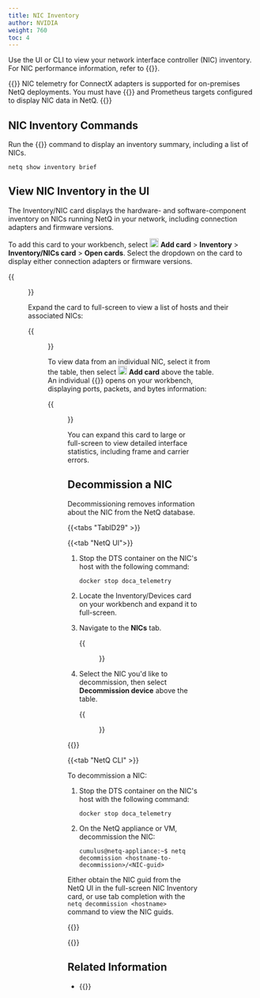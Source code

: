 ```yaml
---
title: NIC Inventory
author: NVIDIA
weight: 760
toc: 4
---
```


Use the UI or CLI to view your network interface controller (NIC) inventory. For NIC performance information, refer to {{<link title="NICs" text="NIC Monitoring">}}.

{{<notice note>}}
NIC telemetry for ConnectX adapters is supported for on-premises NetQ deployments. You must have {{<link title="Install NIC and DPU Agents" text="DOCA Telemetry Service enabled">}} and Prometheus targets configured to display NIC data in NetQ.
{{</notice>}}


## NIC Inventory Commands

Run the {{<link title="show/#netq-show-inventory" text="netq show inventory brief">}} command to display an inventory summary, including a list of NICs.

```
netq show inventory brief
```
## View NIC Inventory in the UI

The Inventory/NIC card displays the hardware- and software-component inventory on NICs running NetQ in your network, including connection adapters and firmware versions. 

To add this card to your workbench, select <img src="https://icons.cumulusnetworks.com/44-Entertainment-Events-Hobbies/02-Card-Games/card-game-diamond.svg" height="18" width="18"/> **Add card**&nbsp;<span aria-label="and then">></span> **Inventory**&nbsp;<span aria-label="and then">></span> **Inventory/NICs card**&nbsp;<span aria-label="and then">></span> **Open cards**. Select the dropdown on the card to display either connection adapters or firmware versions.

{{<figure src="/images/netq/invent-nic-470.png" alt="NIC inventory card displaying firmware version" width="200">}}

Expand the card to full-screen to view a list of hosts and their associated NICs:

{{<figure src="/images/netq/fullscreen-nics-470.png" alt="fullscreen NIC inventory card displaying hosts and their associated NICs" width="1100">}}

To view data from an individual NIC, select it from the table, then select <img src="https://icons.cumulusnetworks.com/44-Entertainment-Events-Hobbies/02-Card-Games/card-game-diamond.svg" height="18" width="18"/> **Add card** above the table. An individual {{<link title="NICs" text="NIC monitoring card">}} opens on your workbench, displaying ports, packets, and bytes information:

{{<figure src="/images/netq/ind-nic-res-470.png" alt="" width="200">}}

You can expand this card to large or full-screen to view detailed interface statistics, including frame and carrier errors. 

## Decommission a NIC

Decommissioning removes information about the NIC from the NetQ database.

{{<tabs "TabID29" >}}

{{<tab "NetQ UI">}}

1. Stop the DTS container on the NIC's host with the following command:

    ```
    docker stop doca_telemetry
    ```

2. Locate the Inventory/Devices card on your workbench and expand it to full-screen.

3. Navigate to the **NICs** tab.  

    {{<figure src="/images/netq/decom-nics-rotten-470.png" alt="list of nics displaying a rotten netq agent" width="1200">}}

4. Select the NIC you'd like to decommission, then select **Decommission device** above the table.

    {{<figure src="/images/netq/decom-nics-icon-470.png" alt="" width="1200">}}

{{</tab>}}

{{<tab "NetQ CLI" >}}

To decommission a NIC:

1. Stop the DTS container on the NIC's host with the following command:

    ```
    docker stop doca_telemetry
    ```

2. On the NetQ appliance or VM, decommission the NIC:

    ```
    cumulus@netq-appliance:~$ netq decommission <hostname-to-decommission>/<NIC-guid>
    ```

Either obtain the NIC guid from the NetQ UI in the full-screen NIC Inventory card, or use tab completion with the `netq decommission <hostname>` command to view the NIC guids.

{{</tab>}}

{{</tabs>}}

## Related Information

- {{<link title="NICs" text="NIC Monitoring">}}

